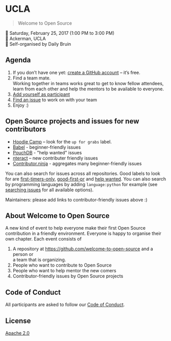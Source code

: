 # UCLA

> Welcome to Open Source

📅 Saturday, February 25, 2017 (1:00 PM to 3:00 PM)  
📍 Ackerman, UCLA  
🎫 Self-organised by Daily Bruin

## Agenda

1. If you don’t have one yet: [create a GitHub account](https://github.com/join) – it’s free.
2. Find a team mate.  
   Working together in teams works great to get to know fellow attendees, learn
   from each other and help the mentors to be available to everyone.
3. [Add yourself as participant](add_yourself_as_participant.md)
4. [Find an issue](https://opensource.guide/how-to-contribute/#finding-a-project-to-contribute-to) to work on with your team
5. Enjoy :)

## Open Source projects and issues for new contributors

- [Hoodie Camp](https://github.com/hoodiehq/camp/issues) – look for the `up for grabs` label.
- [Babel](https://github.com/issues?utf8=%E2%9C%93&q=is%3Aopen+is%3Aissue+org%3Ababel+label%3Abeginner-friendly) - beginner-friendly issues
- [PouchDB](https://github.com/issues?utf8=%E2%9C%93&q=is%3Aopen+is%3Aissue+org%3Apouchdb+label%3A%22help+wanted%22) - "help wanted" issues
- [nteract](https://github.com/search?utf8=%E2%9C%93&q=user%3Anteract+is%3Aissue+is%3Aopen+is%3Anew-contributor-friendly) – new contributer friendly issues
- [Contributor.ninja](https://contributor.ninja) - aggregates many beginner-friendly issues

You can also search for issues across all repositories. Good labels to look for are
[first-timers-only](https://github.com/issues?utf8=%E2%9C%93&q=is%3Aopen+is%3Aissue+label%3Afirst-timers-only),
[good-first-pr](https://github.com/issues?utf8=%E2%9C%93&q=is%3Aopen+is%3Aissue+label%3Agood-first-pr)
and [help wanted](https://github.com/issues?utf8=%E2%9C%93&q=is%3Aopen+is%3Aissue+label%3A%22help+wanted%22).
You can also search by programming languages by adding `language:python` for example
(see [searching issues](https://help.github.com/articles/searching-issues/) for all available options).

Maintainers: please add links to contributor-friendly issues above :)

## About Welcome to Open Source

A new kind of event to help everyone make their first Open Source contribution
in a friendly environment. Everyone is happy to organise their own chapter.
Each event consists of

1. A repository at https://github.com/welcome-to-open-source and a person or  
   a team that is organizing.
2. People who want to contribute to Open Source
3. People who want to help mentor the new comers
4. Contributor-friendly issues by Open Source projects

## Code of Conduct

All participants are asked to follow our [Code of Conduct](http://hood.ie/code-of-conduct).

## License

[Apache 2.0](http://www.apache.org/licenses/LICENSE-2.0)
